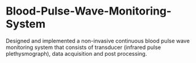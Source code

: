 # Blood-Pulse-Wave-Monitoring-System
Designed and implemented a non-invasive continuous blood pulse wave monitoring system that consists of transducer (infrared pulse plethysmograph), data acquisition and post processing.
